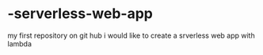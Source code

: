 # -serverless-web-app
my first repository on git hub
i would like to create a srverless web app with lambda

